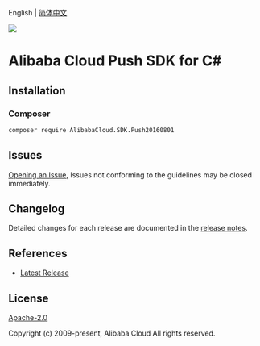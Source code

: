 English | [简体中文](README-CN.md)

![](https://aliyunsdk-pages.alicdn.com/icons/AlibabaCloud.svg)

# Alibaba Cloud Push SDK for C#

## Installation

### Composer

```bash
composer require AlibabaCloud.SDK.Push20160801
```

## Issues

[Opening an Issue](https://github.com/aliyun/alibabacloud-csharp-sdk/issues/new), Issues not conforming to the guidelines may be closed immediately.

## Changelog

Detailed changes for each release are documented in the [release notes](./ChangeLog.md).

## References

* [Latest Release](https://github.com/aliyun/alibabacloud-csharp-sdk/)

## License

[Apache-2.0](http://www.apache.org/licenses/LICENSE-2.0)

Copyright (c) 2009-present, Alibaba Cloud All rights reserved.
